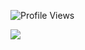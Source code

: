 ![Profile Views](https://komarev.com/ghpvc/?username=your-github-notJustFley&style=flat)

<td align="center" style="padding=0;width=100%;">
  <img src="https://github-readme-stats.vercel.app/api?username=notJustFley&show_icons=true&theme=nord"/>
</td>

